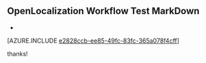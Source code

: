 ## OpenLocalization Workflow Test MarkDown
* 

[AZURE.INCLUDE [e2828ccb-ee85-49fc-83fc-365a078f4cff](calleeMd1.md)]

 
thanks!